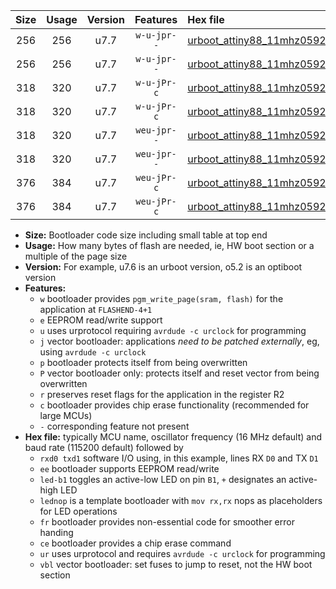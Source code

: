 |Size|Usage|Version|Features|Hex file|
|:-:|:-:|:-:|:-:|:--|
|256|256|u7.7|`w-u-jpr--`|[urboot_attiny88_11mhz0592_115200bps_rxd7_txd6_led+b0_ur_vbl.hex](https://raw.githubusercontent.com/stefanrueger/urboot.hex/main/mcus/attiny88/fcpu_11mhz0592/115200_bps/urboot_attiny88_11mhz0592_115200bps_rxd7_txd6_led+b0_ur_vbl.hex)|
|256|256|u7.7|`w-u-jpr--`|[urboot_attiny88_11mhz0592_115200bps_rxd7_txd6_lednop_ur_vbl.hex](https://raw.githubusercontent.com/stefanrueger/urboot.hex/main/mcus/attiny88/fcpu_11mhz0592/115200_bps/urboot_attiny88_11mhz0592_115200bps_rxd7_txd6_lednop_ur_vbl.hex)|
|318|320|u7.7|`w-u-jPr-c`|[urboot_attiny88_11mhz0592_115200bps_rxd7_txd6_led+b0_fr_ce_ur_vbl.hex](https://raw.githubusercontent.com/stefanrueger/urboot.hex/main/mcus/attiny88/fcpu_11mhz0592/115200_bps/urboot_attiny88_11mhz0592_115200bps_rxd7_txd6_led+b0_fr_ce_ur_vbl.hex)|
|318|320|u7.7|`w-u-jPr-c`|[urboot_attiny88_11mhz0592_115200bps_rxd7_txd6_lednop_fr_ce_ur_vbl.hex](https://raw.githubusercontent.com/stefanrueger/urboot.hex/main/mcus/attiny88/fcpu_11mhz0592/115200_bps/urboot_attiny88_11mhz0592_115200bps_rxd7_txd6_lednop_fr_ce_ur_vbl.hex)|
|318|320|u7.7|`weu-jpr--`|[urboot_attiny88_11mhz0592_115200bps_rxd7_txd6_ee_led+b0_ur_vbl.hex](https://raw.githubusercontent.com/stefanrueger/urboot.hex/main/mcus/attiny88/fcpu_11mhz0592/115200_bps/urboot_attiny88_11mhz0592_115200bps_rxd7_txd6_ee_led+b0_ur_vbl.hex)|
|318|320|u7.7|`weu-jpr--`|[urboot_attiny88_11mhz0592_115200bps_rxd7_txd6_ee_lednop_ur_vbl.hex](https://raw.githubusercontent.com/stefanrueger/urboot.hex/main/mcus/attiny88/fcpu_11mhz0592/115200_bps/urboot_attiny88_11mhz0592_115200bps_rxd7_txd6_ee_lednop_ur_vbl.hex)|
|376|384|u7.7|`weu-jPr-c`|[urboot_attiny88_11mhz0592_115200bps_rxd7_txd6_ee_led+b0_fr_ce_ur_vbl.hex](https://raw.githubusercontent.com/stefanrueger/urboot.hex/main/mcus/attiny88/fcpu_11mhz0592/115200_bps/urboot_attiny88_11mhz0592_115200bps_rxd7_txd6_ee_led+b0_fr_ce_ur_vbl.hex)|
|376|384|u7.7|`weu-jPr-c`|[urboot_attiny88_11mhz0592_115200bps_rxd7_txd6_ee_lednop_fr_ce_ur_vbl.hex](https://raw.githubusercontent.com/stefanrueger/urboot.hex/main/mcus/attiny88/fcpu_11mhz0592/115200_bps/urboot_attiny88_11mhz0592_115200bps_rxd7_txd6_ee_lednop_fr_ce_ur_vbl.hex)|

- **Size:** Bootloader code size including small table at top end
- **Usage:** How many bytes of flash are needed, ie, HW boot section or a multiple of the page size
- **Version:** For example, u7.6 is an urboot version, o5.2 is an optiboot version
- **Features:**
  + `w` bootloader provides `pgm_write_page(sram, flash)` for the application at `FLASHEND-4+1`
  + `e` EEPROM read/write support
  + `u` uses urprotocol requiring `avrdude -c urclock` for programming
  + `j` vector bootloader: applications *need to be patched externally*, eg, using `avrdude -c urclock`
  + `p` bootloader protects itself from being overwritten
  + `P` vector bootloader only: protects itself and reset vector from being overwritten
  + `r` preserves reset flags for the application in the register R2
  + `c` bootloader provides chip erase functionality (recommended for large MCUs)
  + `-` corresponding feature not present
- **Hex file:** typically MCU name, oscillator frequency (16 MHz default) and baud rate (115200 default) followed by
  + `rxd0 txd1` software I/O using, in this example, lines RX `D0` and TX `D1`
  + `ee` bootloader supports EEPROM read/write
  + `led-b1` toggles an active-low LED on pin `B1`, `+` designates an active-high LED
  + `lednop` is a template bootloader with `mov rx,rx` nops as placeholders for LED operations
  + `fr` bootloader provides non-essential code for smoother error handing
  + `ce` bootloader provides a chip erase command
  + `ur` uses urprotocol and requires `avrdude -c urclock` for programming
  + `vbl` vector bootloader: set fuses to jump to reset, not the HW boot section
